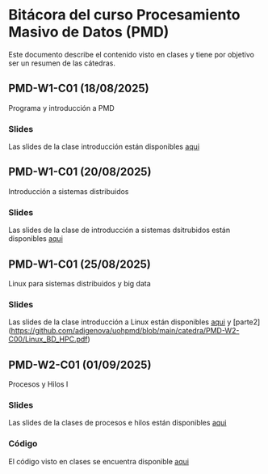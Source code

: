# Bitácora del curso Procesamiento Masivo de Datos (PMD)

Este documento describe el contenido visto en clases y tiene por objetivo ser un resumen de las cátedras.

## PMD-W1-C01 (18/08/2025)

Programa y introducción a PMD

### Slides

Las slides de la clase introducción están disponibles [aqui](https://github.com/adigenova/uohpmd/blob/main/catedra/PMD-W1-C01/PMD-W1-C01-Int.pdf)

## PMD-W1-C01 (20/08/2025)

Introducción a sistemas distribuidos

### Slides

Las slides de la clase de introducción a sistemas dsitrubidos  están disponibles [aqui](https://github.com/adigenova/uohpmd/blob/main/catedra/PMD-W1-C02/PMD-W1-C02-basic_concepts.pdf)

## PMD-W1-C01 (25/08/2025)

Linux para sistemas distribuidos y big data

### Slides

Las slides de la clase introducción a Linux están disponibles [aqui](https://github.com/adigenova/uohpmd/blob/main/catedra/PMD-W1-C02/PMD-W1-C02-basic_concepts.pdf) y [parte2] (https://github.com/adigenova/uohpmd/blob/main/catedra/PMD-W2-C00/Linux_BD_HPC.pdf)


## PMD-W2-C01 (01/09/2025)

Procesos y Hilos I

### Slides

Las slides de la clases de procesos e hilos están disponibles [aqui](https://github.com/adigenova/uohpmd/blob/main/catedra/PMD-W2-C01/PMD-W2-C01-threadsI.pdf)

### Código

El código visto en clases se encuentra disponible [aqui](https://github.com/adigenova/uohpmd/blob/main/code/Threads_C.ipynb)




